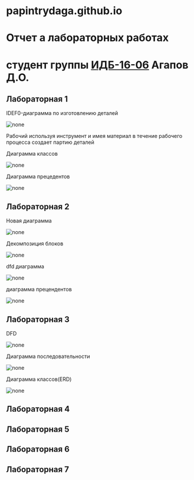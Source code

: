 # papintrydaga.github.io
# Отчет а лабораторных работах
# студент группы [ИДБ-16-06](https://github.com/stankin/design-2018/wiki/list-idb-16-06) Агапов Д.О.

## Лабораторная 1


IDEF0-диаграмма по изготовлению деталей

![none](https://github.com/papintrydaga/papintrydaga.github.io/blob/master/Снимок%20экрана%202019-10-22%20в%2010.44.38.png)

Рабочий используя инструмент и имея материал в течение рабочего процесса создает партию деталей

Диаграмма классов

![none](https://github.com/papintrydaga/papintrydaga.github.io/blob/master/Снимок%20экрана%202019-10-22%20в%2010.40.43.png)

Диаграмма прецедентов

![none](https://github.com/papintrydaga/papintrydaga.github.io/blob/master/Снимок%20экрана%202019-10-22%20в%2010.43.52.png)

## Лабораторная 2

Новая диаграмма

![none](https://github.com/papintrydaga/papintrydaga.github.io/blob/master/22.jpg)

Декомпозиция блоков

![none](https://github.com/papintrydaga/papintrydaga.github.io/blob/master/12jpg.jpg)

dfd диаграмма 

![none](https://github.com/papintrydaga/papintrydaga.github.io/blob/master/Снимок%20экрана%202019-10-22%20в%2011.44.43.png)

диаграмма прецендентов

![none](https://github.com/papintrydaga/papintrydaga.github.io/blob/master/Снимок%20экрана%202019-10-22%20в%2011.40.25.png)

## Лабораторная 3

DFD

![none](https://github.com/papintrydaga/papintrydaga.github.io/blob/master/Снимок%20экрана%202019-10-22%20в%2011.44.43.png)

Диаграмма последовательности

![none](https://github.com/papintrydaga/papintrydaga.github.io/blob/master/Снимок%20экрана%202019-11-06%20в%2014.21.25.png)

Диаграмма классов(ERD)

![none](https://github.com/papintrydaga/papintrydaga.github.io/blob/master/Снимок%20экрана%202019-11-06%20в%2014.29.21.png)

## Лабораторная 4

## Лабораторная 5

## Лабораторная 6

## Лабораторная 7

